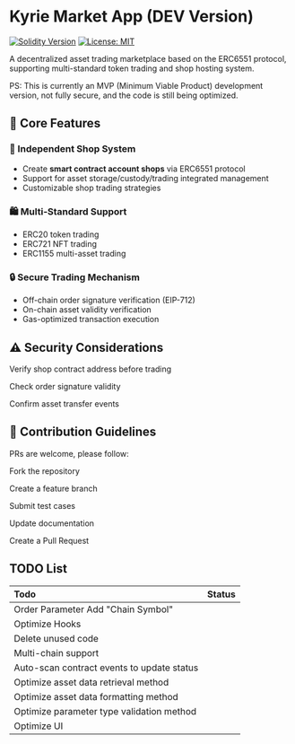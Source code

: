 # Kyrie Market App (DEV Version)

[![Solidity Version](https://img.shields.io/badge/Solidity-^0.8.0-blue.svg)](https://soliditylang.org)
[![License: MIT](https://img.shields.io/badge/License-MIT-yellow.svg)](https://opensource.org/licenses/MIT)

A decentralized asset trading marketplace based on the ERC6551 protocol, supporting multi-standard token trading and shop hosting system.

PS: This is currently an MVP (Minimum Viable Product) development version, not fully secure, and the code is still being optimized.

## 🌟 Core Features

### 🏪 Independent Shop System

- Create **smart contract account shops** via ERC6551 protocol
- Support for asset storage/custody/trading integrated management
- Customizable shop trading strategies

### 🛍️ Multi-Standard Support

- ERC20 token trading
- ERC721 NFT trading
- ERC1155 multi-asset trading

### 🔒 Secure Trading Mechanism

- Off-chain order signature verification (EIP-712)
- On-chain asset validity verification
- Gas-optimized transaction execution

## ⚠️ Security Considerations

Verify shop contract address before trading

Check order signature validity

Confirm asset transfer events

## 🤝 Contribution Guidelines

PRs are welcome, please follow:

Fork the repository

Create a feature branch

Submit test cases

Update documentation

Create a Pull Request

## TODO List

| Todo                                       | Status |
| :----------------------------------------- | ------ |
| Order Parameter Add "Chain Symbol"         |        |
| Optimize Hooks                             |        |
| Delete unused code                         |        |
| Multi-chain support                        |        |
| Auto-scan contract events to update status |        |
| Optimize asset data retrieval method       |        |
| Optimize asset data formatting method      |        |
| Optimize parameter type validation method  |        |
| Optimize UI                                |        |
